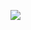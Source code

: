 [![](https://jitpack.io/v/zj565061763/compose-dialog-view.svg)](https://jitpack.io/#zj565061763/compose-dialog-view)